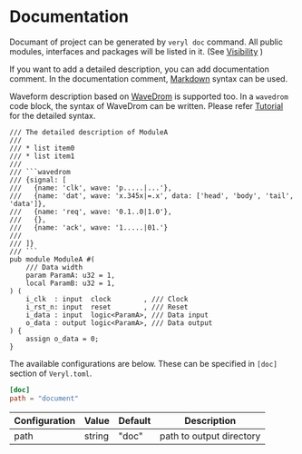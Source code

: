 # Documentation

Documant of project can be generated by `veryl doc` command.
All public modules, interfaces and packages will be listed in it. (See [Visibility](../04_language_reference/11_visibility.md) )

If you want to add a detailed description, you can add documentation comment.
In the documentation comment, [Markdown](https://www.markdownguide.org) syntax can be used.

Waveform description based on [WaveDrom](https://wavedrom.com) is supported too.
In a `wavedrom` code block, the syntax of WaveDrom can be written.
Please refer [Tutorial](https://wavedrom.com/tutorial.html) for the detailed syntax.

```veryl,playground
/// The detailed description of ModuleA
///
/// * list item0
/// * list item1
///
/// ```wavedrom
/// {signal: [
///   {name: 'clk', wave: 'p.....|...'},
///   {name: 'dat', wave: 'x.345x|=.x', data: ['head', 'body', 'tail', 'data']},
///   {name: 'req', wave: '0.1..0|1.0'},
///   {},
///   {name: 'ack', wave: '1.....|01.'}
///
/// ]}
/// ```
pub module ModuleA #(
    /// Data width
    param ParamA: u32 = 1,
    local ParamB: u32 = 1,
) (
    i_clk  : input  clock        , /// Clock
    i_rst_n: input  reset        , /// Reset
    i_data : input  logic<ParamA>, /// Data input
    o_data : output logic<ParamA>, /// Data output
) {
    assign o_data = 0;
}
```

The available configurations are below.
These can be specified in `[doc]` section of `Veryl.toml`.

```toml
[doc]
path = "document"
```

| Configuration | Value   | Default | Description              |
|---------------|---------|---------|--------------------------|
| path          | string  | "doc"   | path to output directory |

